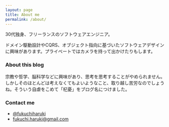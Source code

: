 ```yaml
---
layout: page
title: About me
permalink: /about/
---
```


30代独身、フリーランスのソフトウェアエンジニア。

ドメイン駆動設計やCQRS、オブジェクト指向に基づいたソフトウェアデザインに興味があります。プライベートではカメラを持って出かけたりもします。

### About this blog

宗教や哲学、脳科学などに興味があり、思考を思考することがやめられません。しかしそのほとんどは考えなくてもよいようなこと、取り越し苦労なのでしょうね。そういう自虐をこめて「杞憂」をブログ名につけました。

### Contact me

- [@fukuchiharuki](https://twitter.com/fukuchiharuki)
- [fukuchi.haruki@gmail.com](mailto:fukuchi.haruki@gmail.com)
